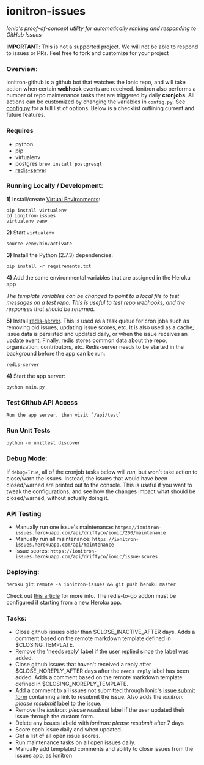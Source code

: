 # ionitron-issues

*Ionic's proof-of-concept utility for automatically ranking and responding to GitHub Issues*

__IMPORTANT__: This is not a supported project. We will not be able to respond to issues or PRs. Feel free to fork and customize for your project


### Overview:

ionitron-github is a github bot that watches the Ionic repo, and will take action when certain **webhook** events are received. Ionitron also performs a number of repo maintenance tasks that are triggered by daily **cronjobs**. All actions can be customized by changing the variables in `config.py`. See [config.py](https://github.com/driftyco/ionitron-issues/blob/master/config.py) for a full list of options. Below is a checklist outlining current and future features.


### Requires
 - python
 - pip
 - virtualenv
 - postgres `brew install postgresql`
 - [redis-server](http://redis.io/topics/quickstart)


### Running Locally / Development:

**1)** Install/create [Virtual Environments](http://docs.python-guide.org/en/latest/dev/virtualenvs/):

    pip install virtualenv
    cd ionitron-issues
    virtualenv venv


**2)** Start `virtualenv`

    source venv/bin/activate


**3)** Install the Python (2.7.3) dependencies:

    pip install -r requirements.txt


**4)** Add the same environmental variables that are assigned in the Heroku app

*The template variables can be changed to point to a local file to test messages on a test repo. This is useful to test repo webhooks, and the responses that should be returned.*


**5)** Install [redis-server](http://redis.io/topics/quickstart). This is used as a task queue for cron jobs such as removing old issues, updating issue scores, etc. It is also used as a cache; issue data is persisted and updated daily, or when the issue receives an update event. Finally, redis stores common data about the repo, organization, contributors, etc. Redis-server needs to be started in the background before the app can be run:

    redis-server


**4)** Start the app server:

    python main.py


### Test Github API Access

    Run the app server, then visit `/api/test`


### Run Unit Tests

    python -m unittest discover


### Debug Mode:
If `debug=True`, all of the cronjob tasks below will *run*, but won't take action to close/warn the issues. Instead, the issues that would have been closed/warned are printed out to the console. This is useful if you want to tweak the configurations, and see how the changes impact what should be closed/warned, without actually doing it.

### API Testing

 - Manually run one issue's maintenance: `https://ionitron-issues.herokuapp.com/api/driftyco/ionic/200/maintenance`
 - Manually run all maintenance: `https://ionitron-issues.herokuapp.com/api/maintenance`
 - Issue scores: `https://ionitron-issues.herokuapp.com/api/driftyco/ionic/issue-scores`



### Deploying:

    heroku git:remote -a ionitron-issues && git push heroku master

Check out [this article](https://devcenter.heroku.com/articles/git) for more info. The redis-to-go addon must be configured if starting from a new Heroku app.



### Tasks:

- Close github issues older than $CLOSE_INACTIVE_AFTER days. Adds a comment based on the remote markdown template defined in $CLOSING_TEMPLATE.
- Remove the 'needs reply' label if the user replied since the label was added.
- Close github issues that haven't received a reply after $CLOSE_NOREPLY_AFTER days after the `needs reply` label has been added. Adds a comment based on the remote markdown template defined in $CLOSING_NOREPLY_TEMPLATE.
- Add a comment to all issues not submitted through Ionic's [issue submit form](http://ionicframework.com/submit-issue/) containing a link to resubmit the issue. Also adds the *ionitron: please resubmit* label to the issue.
- Remove the *ionitron: please resubmit* label if the user updated their issue through the custom form.
- Delete any issues labeld with *ionitron: please resubmit* after 7 days
- Score each issue daily and when updated.
- Get a list of all open issue scores.
- Run maintenance tasks on all open issues daily.
- Manually add templated comments and ability to close issues from the issues app, as Ionitron
